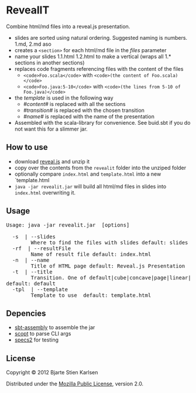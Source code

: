 # RevealIT

Combine html/md files into a reveal.js presentation. 


- slides are sorted using natural ordering. Suggested naming is numbers. 1.md, 2.md aso
- creates a `<section>` for each html/md file in the _files_ parameter
- name your slides 1.1.html 1.2.html to make a vertical (wraps all 1.* sections in another sections)
- replaces code fragments referencing files with the content of the files
  -  `<code>Foo.scala</code>` with `<code>(the content of Foo.scala)</code>`
  -  `<code>Foo.java:5-10</code>` with `<code>(the lines from 5-10 of Foo.java)</code>`
- the _template_ is used in the following way
  - _#content#_ is replaced with all the sections
  - _#transition#_ is replaced with the chosen transition
  - _#name#_ is replaced with the name of the presentation 
 - Assembled with the scala-library for convenience. See buid.sbt if you do not want this for a slimmer jar.

## How to use

 - download [reveal.js](https://github.com/hakimel/reveal.js/downloads) and unzip it
 - copy over the contents from the `revealit` folder into the unziped folder
 - optionally compare `index.html` and `template.html` into a new `template.html 
 - `java -jar revealit.jar` will build all html/md files in slides into `index.html` overwriting it.

## Usage
<pre>Usage: java -jar revealit.jar  [options] 

  -s <value> | --slides <value>
        Where to find the files with slides default: slides
  -rf <value> | --resultFile <value>
        Name of result file default: index.html
  -n <value> | --name <value>
        Title of HTML page default: Reveal.js Presentation
  -t <value> | --title <value>
        Transition. One of default|cube|concave|page|linear|zoom|none
default: default
  -tpl <value> | --template <value>
        Template to use  default: template.html
</pre>
## Depencies
 - [sbt-assembly](https://github.com/sbt/sbt-assembly) to assemble the jar
 - [scopt](https://github.com/scopt/scopt) to parse CLI args
 - [specs2](http://etorreborre.github.com/specs2/) for testing

## License

Copyright © 2012 Bjarte Stien Karlsen

Distributed under the
[Mozilla Public License](http://mozilla.org/MPL/2.0/), version 2.0.

